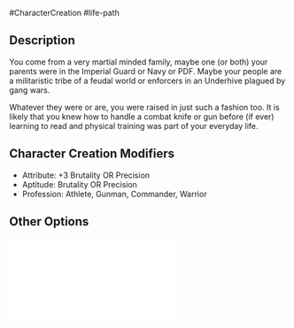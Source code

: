 #CharacterCreation #life-path 
## Description
You come from a very martial minded family, maybe one (or both) your parents were in the Imperial Guard or Navy or PDF. Maybe your people are a militaristic tribe of a feudal world or enforcers in an Underhive plagued by gang wars.

Whatever they were or are, you were raised in just such a fashion too. It is likely that you knew how to handle a combat knife or gun before (if ever) learning to read and physical training was part of your everyday life.

## Character Creation Modifiers
- Attribute: +3 Brutality OR Precision
- Aptitude: Brutality OR Precision 
- Profession: Athlete, Gunman, Commander, Warrior

## Other Options
![](</LifePath/Childhood/List of Childhoods.md>)